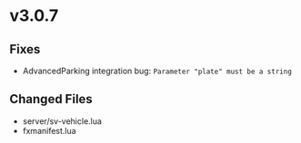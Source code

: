 # v3.0.7

## **Fixes**&#x20;

* AdvancedParking integration bug: `Parameter "plate" must be a string`&#x20;

## **Changed Files**

* server/sv-vehicle.lua
* fxmanifest.lua
